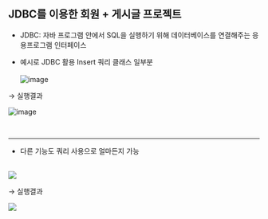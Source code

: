 ## JDBC를 이용한 회원 + 게시글 프로젝트

- JDBC: 자바 프로그램 안에서 SQL을 실행하기 위해 데이터베이스를 연결해주는 응용프로그램 인터페이스

- 예시로 JDBC 활용 Insert 쿼리 클래스 일부분
</br></br>
![image](https://github.com/yhwit30/24_01_JDBC_AM/assets/153142837/a745043f-f59d-41ad-b7bc-b3b2454d8bb9)


→ 실행결과 

![image](https://github.com/yhwit30/24_01_JDBC_AM/assets/153142837/7b133362-b655-4ff0-b2ea-c5157cb50157)

</br>
<hr>

- 다른 기능도 쿼리 사용으로 얼마든지 가능
</br></br>
<img src="https://private-user-images.githubusercontent.com/153146836/328714770-0b75e5a4-6144-470b-a22d-31909364879c.png?jwt=eyJhbGciOiJIUzI1NiIsInR5cCI6IkpXVCJ9.eyJpc3MiOiJnaXRodWIuY29tIiwiYXVkIjoicmF3LmdpdGh1YnVzZXJjb250ZW50LmNvbSIsImtleSI6ImtleTUiLCJleHAiOjE3MTUyMjcwNTcsIm5iZiI6MTcxNTIyNjc1NywicGF0aCI6Ii8xNTMxNDY4MzYvMzI4NzE0NzcwLTBiNzVlNWE0LTYxNDQtNDcwYi1hMjJkLTMxOTA5MzY0ODc5Yy5wbmc_WC1BbXotQWxnb3JpdGhtPUFXUzQtSE1BQy1TSEEyNTYmWC1BbXotQ3JlZGVudGlhbD1BS0lBVkNPRFlMU0E1M1BRSzRaQSUyRjIwMjQwNTA5JTJGdXMtZWFzdC0xJTJGczMlMkZhd3M0X3JlcXVlc3QmWC1BbXotRGF0ZT0yMDI0MDUwOVQwMzUyMzdaJlgtQW16LUV4cGlyZXM9MzAwJlgtQW16LVNpZ25hdHVyZT1hZjZhMWViNjFjOTNkZjcxYWU0ZjQ5YWVkNDliODRkMzc4NDBlZjlmMDhmYzYzZDA4ZjMyY2NmYTgxN2RhYTQ2JlgtQW16LVNpZ25lZEhlYWRlcnM9aG9zdCZhY3Rvcl9pZD0wJmtleV9pZD0wJnJlcG9faWQ9MCJ9.7gHXJ4YiUKFTI9GcNUuxgQB-hOwMdKo7Q3IQ6ALcxaA">

→ 실행결과

<img src="https://private-user-images.githubusercontent.com/153146836/328714613-c4a79d52-685b-4b39-a5e9-c10031a604ef.png?jwt=eyJhbGciOiJIUzI1NiIsInR5cCI6IkpXVCJ9.eyJpc3MiOiJnaXRodWIuY29tIiwiYXVkIjoicmF3LmdpdGh1YnVzZXJjb250ZW50LmNvbSIsImtleSI6ImtleTUiLCJleHAiOjE3MTUyMjcwNTcsIm5iZiI6MTcxNTIyNjc1NywicGF0aCI6Ii8xNTMxNDY4MzYvMzI4NzE0NjEzLWM0YTc5ZDUyLTY4NWItNGIzOS1hNWU5LWMxMDAzMWE2MDRlZi5wbmc_WC1BbXotQWxnb3JpdGhtPUFXUzQtSE1BQy1TSEEyNTYmWC1BbXotQ3JlZGVudGlhbD1BS0lBVkNPRFlMU0E1M1BRSzRaQSUyRjIwMjQwNTA5JTJGdXMtZWFzdC0xJTJGczMlMkZhd3M0X3JlcXVlc3QmWC1BbXotRGF0ZT0yMDI0MDUwOVQwMzUyMzdaJlgtQW16LUV4cGlyZXM9MzAwJlgtQW16LVNpZ25hdHVyZT0yNjA1N2E5ZGVlMDliOTQ3MWY2OGIzNzIzNjAwMTkxOTE4NGFkMDA1OTU4ODliOTIxOTY4NDk0YjljZDQ2ZjVhJlgtQW16LVNpZ25lZEhlYWRlcnM9aG9zdCZhY3Rvcl9pZD0wJmtleV9pZD0wJnJlcG9faWQ9MCJ9.5JO81AV5yGn4uTBN1nI3G856hr3uKnnqDaT-KZ3Zpp0">


